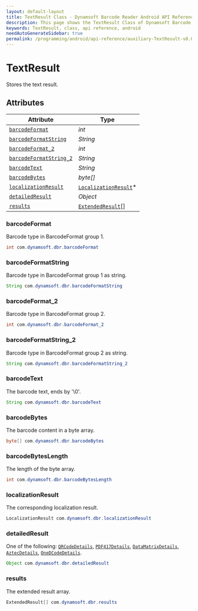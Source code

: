 ```yaml
---
layout: default-layout
title: TextResult Class - Dynamsoft Barcode Reader Android API Reference
description: This page shows the TextResult Class of Dynamsoft Barcode Reader for Android SDK.
keywords: TextResult, class, api reference, android
needAutoGenerateSidebar: true
permalink: /programming/android/api-reference/auxiliary-TextResult-v8.0.0.html
---
```



# TextResult

Stores the text result.

## Attributes
  
| Attribute | Type |
|---------- | ---- |
| [`barcodeFormat`](#barcodeformat) | *int* |
| [`barcodeFormatString`](#barcodeformatstring) | *String* |
| [`barcodeFormat_2`](#barcodeformat_2) | *int* |
| [`barcodeFormatString_2`](#barcodeformatstring_2) | *String* |
| [`barcodeText`](#barcodetext) | *String* |
| [`barcodeBytes`](#barcodebytes) | *byte\[\]* |
| [`localizationResult`](#localizationresult) | [`LocalizationResult`](auxiliary-LocalizationResult.html)\* |
| [`detailedResult`](#detailedresult) | *Object* |
| [`results`](#results) | [`ExtendedResult`](auxiliary-ExtendedResult.html)\[\] |

### barcodeFormat

Barcode type in BarcodeFormat group 1.

```java
int com.dynamsoft.dbr.barcodeFormat
```

### barcodeFormatString

Barcode type in BarcodeFormat group 1 as string.

```java
String com.dynamsoft.dbr.barcodeFormatString
```

### barcodeFormat_2

Barcode type in BarcodeFormat group 2.

```java
int com.dynamsoft.dbr.barcodeFormat_2
```

### barcodeFormatString_2

Barcode type in BarcodeFormat group 2 as string.

```java
String com.dynamsoft.dbr.barcodeFormatString_2
```

### barcodeText

The barcode text, ends by '\0'.

```java
String com.dynamsoft.dbr.barcodeText
```

### barcodeBytes

The barcode content in a byte array.

```java
byte[] com.dynamsoft.dbr.barcodeBytes
```

### barcodeBytesLength

The length of the byte array.

```java
int com.dynamsoft.dbr.barcodeBytesLength
```

### localizationResult

The corresponding localization result.

```java
LocalizationResult com.dynamsoft.dbr.localizationResult
```

### detailedResult

One of the following: [`QRCodeDetails`](auxiliary-QRCodeDetails.html), [`PDF417Details`](auxiliary-PDF417Details.html), [`DataMatrixDetails`](auxiliary-DataMatrixDetails.html), [`AztecDetails`](auxiliary-AztecDetails.html), [`OneDCodeDetails`](auxiliary-OneDCodeDetails.html).

```java
Object com.dynamsoft.dbr.detailedResult
```

### results

The extended result array.

```java
ExtendedResult[] com.dynamsoft.dbr.results
```
